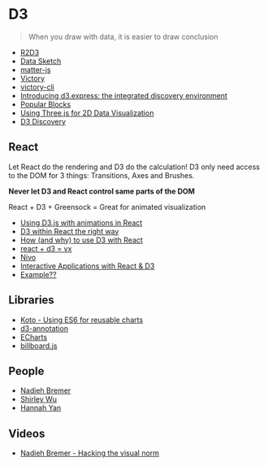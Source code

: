 # D3

> When you draw with data, it is easier to draw conclusion

* [R2D3](http://www.r2d3.us/visual-intro-to-machine-learning-part-1/)
* [Data Sketch](http://www.datasketch.es/)
* [matter-js](https://github.com/liabru/matter-js)
* [Victory](https://github.com/FormidableLabs/victory)
* [victory-cli](https://github.com/FormidableLabs/victory-cli)
* [Introducing d3.express: the integrated discovery environment](https://medium.com/@mbostock/a-better-way-to-code-2b1d2876a3a0)
* [Popular Blocks](https://bl.ocks.org/)
* [Using Three.js for 2D Data Visualization](http://blog.fastforwardlabs.com/2017/10/04/using-three-js-for-2d-data-visualization.html)
* [D3 Discovery](https://d3-discovery.net/)

## React

Let React do the rendering and D3 do the calculation! D3 only need access to the DOM for 3 things: Transitions, Axes and Brushes.

**Never let D3 and React control same parts of the DOM**

React + D3 + Greensock = Great for animated visualization

* [Using D3.js with animations in React](http://blog.krawaller.se/posts/using-d3-js-with-animations-in-react/)
* [D3 within React the right way](https://oli.me.uk//2015/09/09/d3-within-react-the-right-way/)
* [How (and why) to use D3 with React](https://hackernoon.com/how-and-why-to-use-d3-with-react-d239eb1ea274)
* [react + d3 = vx](https://medium.com/vx-code/react-d3-vx-6f2705d4daf2)
* [Nivo](http://nivo.rocks/#/)
* [Interactive Applications with React & D3](https://medium.com/@Elijah_Meeks/interactive-applications-with-react-d3-f76f7b3ebc71)
* [Example??](https://bl.ocks.org/sxywu/b27228f6e37b45a648c78bc196b0e448/085355fe64b7f4849e9ade1cbbbb3c6bc0d57924)

## Libraries

* [Koto - Using ES6 for reusable charts](http://kotojs.org/)
* [d3-annotation](http://d3-annotation.susielu.com/)
* [ECharts](https://ecomfe.github.io/echarts-examples/public/index.html)
* [billboard.js](https://naver.github.io/billboard.js/)

## People

* [Nadieh Bremer](https://www.visualcinnamon.com/)
* [Shirley Wu](http://sxywu.com/)
* [Hannah Yan](https://medium.com/@yanhann10)

## Videos

* [Nadieh Bremer - Hacking the visual norm](https://vimeo.com/194817475)

